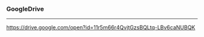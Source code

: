 ### GoogleDrive
---
https://drive.google.com/open?id=11r5m66r4QvjtGzsBQLtq-LBv6caNUBQK



```
```

```
```

```
```



